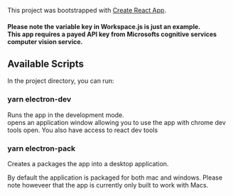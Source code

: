 This project was bootstrapped with [Create React App](https://github.com/facebook/create-react-app).

#### Please note the variable key in Workspace.js is just an example.<br> This app requires a payed API key from Microsofts cognitive services computer vision service.

## Available Scripts

In the project directory, you can run:

### yarn electron-dev

Runs the app in the development mode.<br>
opens an application window allowing you to use the app with chrome dev tools open. You also have access to react dev tools

### yarn electron-pack

Creates a packages the app into a desktop application.<br>

By default the application is packaged for both mac and windows. Please note howeveer that the app is currently only built to work with Macs.
